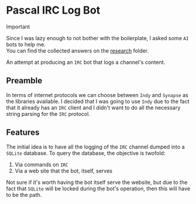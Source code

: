 # Pascal IRC Log Bot

> [!Important]
> Since I was lazy enough to not bother with the boilerplate, I asked some `AI` bots to help me.\
> You can find the collected answers on the [research](research) folder.

An attempt at producing an `IRC` bot that logs a channel's content.

## Preamble

In terms of internet protocols we can choose between `Indy` and `Synapse` as the libraries available. I decided that I was going to use `Indy` due to the fact that it already has an `IRC` client and I didn't want to do all the necessary string parsing for the `IRC` protocol.

## Features

The initial idea is to have all the logging of the `IRC` channel dumped into a `SQLite` database. To query the database, the objective is twofold:

1. Via commands on `IRC`
2. Via a web site that the bot, itself, serves

Not sure if it's worth having the bot itself serve the website, but due to the fact that `SQLite` will be locked during the bot's operation, then this will have to be the path.